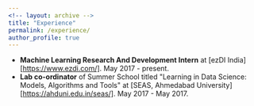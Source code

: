```yaml
---
<!-- layout: archive -->
title: "Experience"
permalink: /experience/
author_profile: true
---
```

* **Machine Learning Research And Development Intern** at [ezDI India][https://www.ezdi.com/]. May 2017 - present.
* **Lab co-ordinator** of Summer School  titled "Learning in Data Science: Models, Algorithms and Tools" at [SEAS, Ahmedabad University][https://ahduni.edu.in/seas/]. May 2017 - May 2017.
